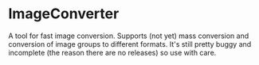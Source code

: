 # ImageConverter

A tool for fast image conversion. Supports (not yet) mass conversion and conversion of image groups to different formats.
It's still pretty buggy and incomplete (the reason there are no releases) so use with care.
